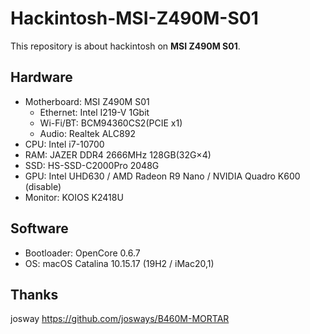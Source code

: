 
# Hackintosh-MSI-Z490M-S01

This repository is about hackintosh on **MSI Z490M S01**. 

## Hardware

* Motherboard: MSI Z490M S01
    * Ethernet: Intel I219-V 1Gbit
    * Wi-Fi/BT: BCM94360CS2(PCIE x1)
    * Audio: Realtek ALC892
* CPU: Intel i7-10700
* RAM: JAZER DDR4 2666MHz 128GB(32G×4)
* SSD: HS-SSD-C2000Pro 2048G
* GPU: Intel UHD630 / AMD Radeon R9 Nano / NVIDIA Quadro K600 (disable)
* Monitor: KOIOS K2418U

## Software

* Bootloader: OpenCore 0.6.7
* OS: macOS Catalina 10.15.17 (19H2 / iMac20,1)

## Thanks
josway https://github.com/josways/B460M-MORTAR
